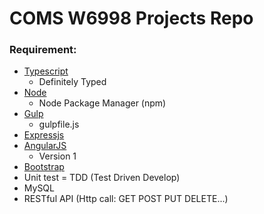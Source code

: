 # COMS W6998 Projects Repo

### Requirement:
- [Typescript](http://typescriptlang.org)
  - Definitely Typed
- [Node](http://nodejs.org)
  - Node Package Manager (npm)
- [Gulp](http://gulpjs.org)
  - gulpfile.js
- [Expressjs](http://expressjs.org)
- [AngularJS](http://angularjs.org)
  - Version 1
- [Bootstrap](http://getbootstrap.org)
- Unit test = TDD (Test Driven Develop)
- MySQL
- RESTful API (Http call: GET POST PUT DELETE...)
